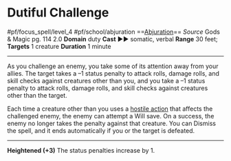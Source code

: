 # Dutiful Challenge
#pf/focus_spell/level_4 #pf/school/abjuration 
==[Abjuration](../../../Traits/Abjuration.md)==
*Source* Gods & Magic pg. 114 2.0
**Domain** duty
**Cast** ►► somatic, verbal
**Range** 30 feet; **Targets** 1 creature
**Duration** 1 minute

---
As you challenge an enemy, you take some of its attention away from your allies. The target takes a –1 status penalty to attack rolls, damage rolls, and skill checks against creatures other than you, and you take a –1 status penalty to attack rolls, damage rolls, and skill checks against creatures other than the target. 

Each time a creature other than you uses a [hostile action](../../../Rules/Hostile%20Actions.md) that affects the challenged enemy, the enemy can attempt a Will save. On a success, the enemy no longer takes the penalty against that creature. You can Dismiss the spell, and it ends automatically if you or the target is defeated.

<hr>

**Heightened (+3)** The status penalties increase by 1.